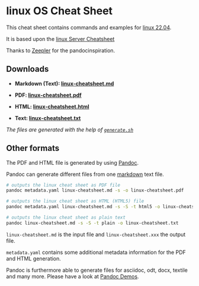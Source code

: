 # linux OS Cheat Sheet

This cheat sheet contains commands and examples for [linux 22.04](https://www.linux.com/).

It is based upon the [linux Server Cheatsheet](https://assets.linux.com/v1/3bd0daaf-linux%20Server%20CLI%20cheat%20sheet%202024%20v6.pdf?)

Thanks to [Zeepler](https://github.com/Jeeppler/qubes-cheatsheet) for the pandocinspiration.

## Downloads

- **Markdown (Text): [linux-cheatsheet.md](https://github.com/ubuntupunk/linux-cheatsheet/blob/main/cheats/linux-cheatsheet.md)**

- **PDF: [linux-cheatsheet.pdf](https://github.com/ubuntupunk/ubuntu-cheatsheet/blob/main/cheats/linux-cheatsheet.pdf)**

- **HTML: [linux-cheatsheet.html](https://htmlpreview.github.io/?https://github.com/ubuntupunk/ubuntu-cheatsheet/blob/main/cheats/linux-cheatsheet.html)**

- **Text: [linux-cheatsheet.txt](https://github.com/ubuntupunk/ubuntu-cheatsheet/blob/main/cheats/linux-cheatsheet.txt)**

*The files are generated with the help of [`generate.sh`](https://github.com/ubuntupunk/ubuntu-cheatsheet/blob/main/generate.sh)*


## Other formats

The PDF and HTML file is generated by using [Pandoc](http://pandoc.org/).

Pandoc can generate different files from one [markdown](http://daringfireball.net/projects/markdown/) text file.


```bash
# outputs the linux cheat sheet as PDF file
pandoc metadata.yaml linux-cheatsheet.md -s -o linux-cheatsheet.pdf

# outputs the linux cheat sheet as HTML (HTML5) file
pandoc metadata.yaml linux-cheatsheet.md -s -S -t html5 -o linux-cheatsheet.html

# outputs the linux cheat sheet as plain text
pandoc linux-cheatsheet.md -s -S -t plain -o linux-cheatsheet.txt
```

`linux-cheatsheet.md` is the input file and `linux-cheatsheet.xxx` the output file.

`metadata.yaml` contains some additional metadata information for the PDF and HTML generation.

Pandoc is furthermore able to generate files for asciidoc, odt, docx, textile and many more. Please have a look at [Pandoc Demos](http://pandoc.org/demos.html).
